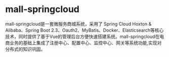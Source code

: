 # mall-springcloud
mall-springcloud是一套微服务商城系统，采用了 Spring Cloud Hoxton &amp; Alibaba、Spring Boot 2.3、Oauth2、MyBatis、Docker、Elasticsearch等核心技术，同时提供了基于Vue的管理后台方便快速搭建系统。mall-springcloud在电商业务的基础上集成了注册中心、配置中心、监控中心、网关等系统功能,实现对分布式的知识巩固。
